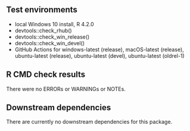 ## Test environments

* local Windows 10 install, R 4.2.0
* devtools::check_rhub()
* devtools::check_win_release()
* devtools::check_win_devel()
* GitHub Actions for windows-latest (release), macOS-latest (release), ubuntu-latest (release), ubuntu-latest (devel), ubuntu-latest (oldrel-1)


## R CMD check results

There were no ERRORs or WARNINGs or NOTEs.


## Downstream dependencies

There are currently no downstream dependencies for this package.
